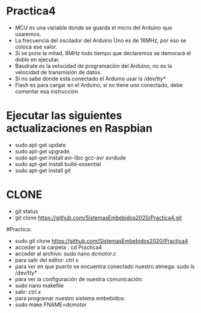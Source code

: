 # Practica4

- MCU es una variable donde se guarda el micro del Arduino que usaremos.
- La frecuencia del oscilador del Arduino Uno es de 16MHz, por eso se coloca ese valor. 
- Si se pone la mitad, 8MHz todo tiempo que declaremos se demorará el doble en ejecutar.
- Baudrate es la velocidad de programación del Arduino, no es la velocidad de transmisión de datos.
- Si no sabe donde está conectado el Arduino usar ls /dev/tty*
- Flash es para cargar en el Arduino, si no tiene uno conectado, debe comentar esa instrucción

# Ejecutar las siguientes actualizaciones en Raspbian
- sudo apt-get update
- sudo apt-get upgrade
- sudo apt-get install avr-libc gcc-avr avrdude
- sudo apt-get install build-essential
- sudo apt-get install git

# CLONE
- git status
- git clone https://github.com/SistemasEmbebidos2020/Practica4.git


#Practica:
- sudo git clone https://github.com/SistemasEmbebidos2020/Practica4
- acceder a la carpeta : cd Practica4
- acceder al archivo: sudo nano dcmotor.c 
- para salir del editor: ctrl x
- para ver en que puerto se encuentra conectado nuestro atmega: sudo ls /dev/tty*
- para ver la configuración de nuestra comunicación:
- sudo nano makefile
- salir: ctrl x
- para programar nuestro sistema embebidos:
- sudo make FNAME=dcmotor

